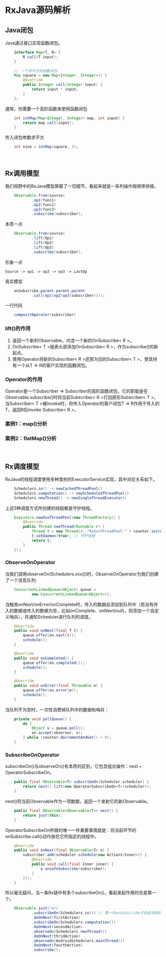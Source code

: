# RxJava源码解析

## Java闭包
Java通过接口实现函数闭包。

```java
    interface Map<T, R> {
        R call(T input);
    }
    
    // 一个求平方的函数闭包
    Map square = new Map<Integer, Integer>() {
        @Override
        public Integer call(Integer input) {
            return input * input;
        }
    };
```

通常，你需要一个高阶函数来使用函数闭包
    
```java
    int intMap(Map<Integer, Integer> map, int input) {
        return map.call(input);
    }
```

传入闭包参数求平方
    
```java
    int nine = intMap(square, 3);
```

<br/>

## Rx调用模型
我们视野中的RxJava模型屏蔽了一切细节，看起来就是一系列操作按顺序拼接。

```java
    Observable.from(source)
            .op1(func1)
            .op2(func2)
            .op3(func3)
            .subscribe(subscriber);
```

本质一点

```java
    Observable.from(source)
            .lift(Op1)
            .lift(Op2)
            .lift(Op3)
            .subscribe(subscriber);
```

形象一点
    
    Source -> op1 -> op2 -> op3 -> LastOp

真实模型

```java
    onSubscribe.parent.parent.parent
            .call(op1(op2(op3(subscriber))));
```
            
一行代码

```java
    compositOperator(subscriber)
```

### lift()的作用

1. 返回一个新的Observable，内含一个新的OnSubscribe< R >。
2. OnSubscribe< T >链表头部添加OnSubscribe< R >，作为subscribe()的新起点。
2. 使用Operator将新的Subscriber< R >还原为旧的Subscriber< T >，使其持有一个从T => R的客户实现的函数闭包。

### Operator的作用
Operator是一个Subscriber => Subscriber的高阶函数闭包，它的职能是在Observable.subscribe()时将当前Subscriber< R >打回原形Subscriber< T >，当Subscriber< T >被invoke时，将传入Operator的客户闭包T => R作用于传入的T，返回R后invoke Subscribe< R >。

### 案例1：map()分析
### 案例2：flatMap()分析

  <br/>
  
## Rx调度模型
RxJava的线程调度使用多种类别的ExecutorService实现，其中对应关系如下。

```java
    Schedulers.io() -> newCachedThreadPool()
    Schedulers.computation() -> newScheduledThreadPool()
    Schedulers.newThread() -> newSingleThreadExecutor()
```

上述3种调度方式所创建的线程都是守护线程。

```java
    Executors.newXxxThreadPool(new ThreadFactory() {
        @Override
        public Thread newThread(Runnable r) {
            Thread t = new Thread(r, "RxXxxThreadPool-" + counter.incrementAndGet());
            t.setDaemon(true); // 守护线程
            return t;
        }
    })；
```

### ObserveOnOperator
当我们调用observeOn(Schedulers.xxx())时，ObserveOnOperator为我们创建了一个消息队列:

```java
    ConcurrentLinkedQueue<Object> queue =
            new ConcurrentLinkedQueue<Object>();
```

当触发onNext/onError/onComplete时，传入的数据会添加到队列中（若没有传入的数据或传入的数据为空，比如onComplete、onNext(null)，则添加一个自定义哨兵），并通知Scheduler进行队列的调度。

```java
    @Override
    public void onNext(final T t) {
        queue.offer(on.next(t));
        schedule();
    }

    @Override
    public void onCompleted() {
        queue.offer(on.completed());
        schedule();
    }

    @Override
    public void onError(final Throwable e) {
        queue.offer(on.error(e));
        schedule();
    }
```

当队列不为空时，一次性消费掉队列中的数据和哨兵：

```java
    private void pollQueue() {
        do {
            Object v = queue.poll();
            on.accept(observer, v);
        } while (counter.decrementAndGet() > 0);
    }
```
    
### SubscribeOnOperator
subscribeOn()与observeOn()有本质的区别，它包含组合操作：nest + OperatorSubscribeOn。

```java
    public final Observable<T> subscribeOn(Scheduler scheduler) {
        return nest().lift(new OperatorSubscribeOn<T>(scheduler));
    }
```

nest()将当前Observable作为一项数据，返回一个发射它的新Observable。

```java
    public final Observable<Observable<T>> nest() {
        return just(this);
    }
```

OperatorSubscribeOn所做的唯一一件重要事情就是：将当前环节的onSubscribe.call()动作放在它所指定的线程中。

```java
    @Override
    public void onNext(final Observable<T> o) {
        subscriber.add(scheduler.schedule(new Action1<Inner>() {
            @Override
            public void call(final Inner inner) {
                o.unsafeSubscribe(subscriber);
            }
        }));
    }
```

所以毫无疑问，当一条Rx链中有多个subscribeOn()，看起来起作用的总是第一个。

```java
    Observable.just("a")
            .subscribeOn(Schedulers.io()) // 第一句onSubscribe才会影响到doOnNext
            .doOnNext(firstAction)
            .subscribeOn(Schedulers.computation())
            .doOnNext(secondAction)
            .observeOn(Schedulers.newThread())
            .doOnNext(thridAction)
            .observeOn(AndroidSchedulers.mainThread())
            .doOnNext(fourthAction)
            .subscribe();
```
